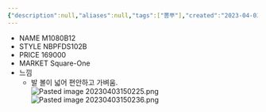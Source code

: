 ```yaml
---
{"description":null,"aliases":null,"tags":["뽐뿌"],"created":"2023-04-03T15:01:46","updated":"2023-07-15T21:33:03","title":"뉴발란스 러닝화","dg-publish":true,"permalink":"/docs/뉴발란스 러닝화/","dgPassFrontmatter":true}
---
```


- NAME M1080B12
- STYLE NBPFDS102B
- PRICE 169000
- MARKET Square-One
- 느낌
	- 발 볼이 넓어 편안하고 가벼움.  
![Pasted image 20230403150225.png](/img/user/docs/assets/Pasted%20image%2020230403150225.png)  
![Pasted image 20230403150236.png](/img/user/docs/assets/Pasted%20image%2020230403150236.png)
